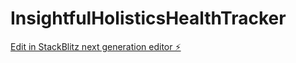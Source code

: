 # InsightfulHolisticsHealthTracker

[Edit in StackBlitz next generation editor ⚡️](https://stackblitz.com/~/github.com/Austinm369/InsightfulHolisticsHealthTracker)